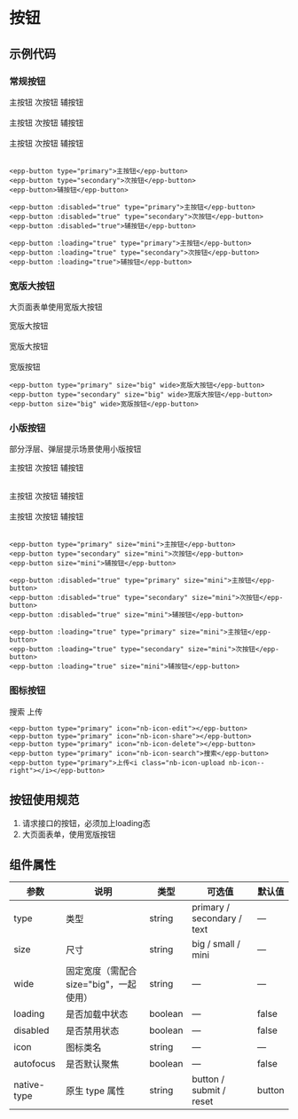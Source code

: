 # 按钮


## 示例代码  
<div class="demo">
  <h3>常规按钮</h3>
  <epp-button type="primary">主按钮</epp-button>
  <epp-button type="secondary">次按钮</epp-button>
  <epp-button>辅按钮</epp-button>
</div><br />

<div class="demo">
  <epp-button :disabled="true" type="primary">主按钮</epp-button>
  <epp-button :disabled="true" type="secondary">次按钮</epp-button>
  <epp-button :disabled="true">辅按钮</epp-button>
</div><br />

<div class="demo">
  <epp-button :loading="true" type="primary">主按钮</epp-button>
  <epp-button :loading="true" type="secondary">次按钮</epp-button>
  <epp-button :loading="true">辅按钮</epp-button>
</div><br />

```vue
<epp-button type="primary">主按钮</epp-button>
<epp-button type="secondary">次按钮</epp-button>
<epp-button>辅按钮</epp-button>

<epp-button :disabled="true" type="primary">主按钮</epp-button>
<epp-button :disabled="true" type="secondary">次按钮</epp-button>
<epp-button :disabled="true">辅按钮</epp-button>

<epp-button :loading="true" type="primary">主按钮</epp-button>
<epp-button :loading="true" type="secondary">次按钮</epp-button>
<epp-button :loading="true">辅按钮</epp-button>
```
  
  

<div class="demo">
  <h3>宽版大按钮</h3>
  <p>大页面表单使用宽版大按钮</p>

  <epp-button type="primary" size="big" wide>宽版大按钮</epp-button><br /><br />
  <epp-button type="secondary" size="big" wide>宽版大按钮</epp-button><br /><br />
  <epp-button size="big" wide>宽版按钮</epp-button>
</div>

```vue
<epp-button type="primary" size="big" wide>宽版大按钮</epp-button>
<epp-button type="secondary" size="big" wide>宽版大按钮</epp-button>
<epp-button size="big" wide>宽版按钮</epp-button>
```
  

  
<div class="demo">
  <h3>小版按钮</h3>
  <p>部分浮层、弹层提示场景使用小版按钮</p>

  <epp-button type="primary" size="mini">主按钮</epp-button>
  <epp-button type="secondary" size="mini">次按钮</epp-button>
  <epp-button size="mini">辅按钮</epp-button>
</div><br />

<div class="demo">
  <epp-button :disabled="true" type="primary" size="mini">主按钮</epp-button>
  <epp-button :disabled="true" type="secondary" size="mini">次按钮</epp-button>
  <epp-button :disabled="true" size="mini">辅按钮</epp-button>
</div><br />

<div class="demo">
  <epp-button :loading="true" type="primary" size="mini">主按钮</epp-button>
  <epp-button :loading="true" type="secondary" size="mini">次按钮</epp-button>
  <epp-button :loading="true" size="mini">辅按钮</epp-button>
</div><br />

```vue
<epp-button type="primary" size="mini">主按钮</epp-button>
<epp-button type="secondary" size="mini">次按钮</epp-button>
<epp-button size="mini">辅按钮</epp-button>

<epp-button :disabled="true" type="primary" size="mini">主按钮</epp-button>
<epp-button :disabled="true" type="secondary" size="mini">次按钮</epp-button>
<epp-button :disabled="true" size="mini">辅按钮</epp-button>

<epp-button :loading="true" type="primary" size="mini">主按钮</epp-button>
<epp-button :loading="true" type="secondary" size="mini">次按钮</epp-button>
<epp-button :loading="true" size="mini">辅按钮</epp-button>
```
  

  
<div class="demo">
  <h3>图标按钮</h3>

  <epp-button type="primary" icon="nb-icon-edit"></epp-button>
  <epp-button type="primary" icon="nb-icon-share"></epp-button>
  <epp-button type="primary" icon="nb-icon-delete"></epp-button>
  <epp-button type="primary" icon="nb-icon-search">搜索</epp-button>
  <epp-button type="primary">上传<i class="nb-icon-upload nb-icon--right"></i></epp-button>
</div>

```vue
<epp-button type="primary" icon="nb-icon-edit"></epp-button>
<epp-button type="primary" icon="nb-icon-share"></epp-button>
<epp-button type="primary" icon="nb-icon-delete"></epp-button>
<epp-button type="primary" icon="nb-icon-search">搜索</epp-button>
<epp-button type="primary">上传<i class="nb-icon-upload nb-icon--right"></i></epp-button>
```
  
  

## 按钮使用规范

1. 请求接口的按钮，必须加上loading态
2. 大页面表单，使用宽版按钮



## 组件属性

| 参数 | 说明 | 类型 | 可选值 | 默认值 |
| ---- | ---- | ---- | ---- | ---- |
type | 类型 | string | primary / secondary / text | — |
size | 尺寸 | string | big / small / mini | — |
wide | 固定宽度（需配合size="big"，一起使用） | string | — | — |
loading | 是否加载中状态 | boolean | — | false |
disabled | 是否禁用状态 | boolean | — | false |
icon | 图标类名 | string | — | — |
autofocus | 是否默认聚焦 | boolean | — | false |
native-type | 原生 type 属性 | string | button / submit / reset | button |